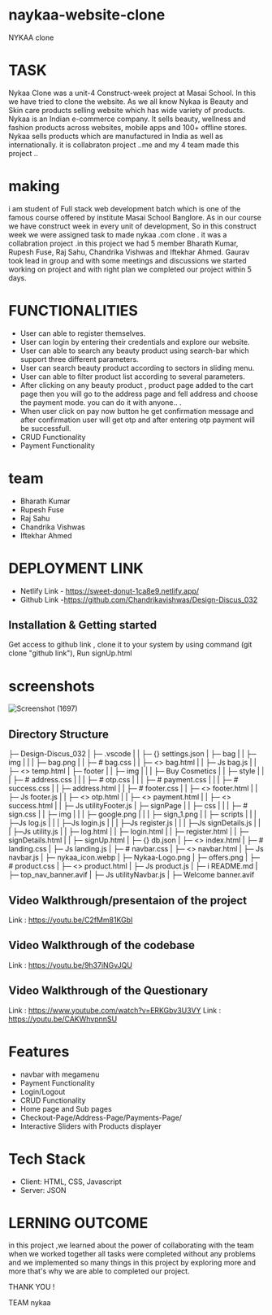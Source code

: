 # naykaa-website-clone

NYKAA clone

# TASK

Nykaa Clone was a unit-4 Construct-week project at Masai School. In this we have tried to clone the website.
As we all know Nykaa is Beauty and Skin care products selling website which has wide variety of products.
Nykaa is an Indian e-commerce company.
It sells beauty, wellness and fashion products across websites, mobile apps and 100+ offline stores.
Nykaa sells products which are manufactured in India as well as internationally.
it is collabraton project ..me and my 4 team made this project ..

# making

i am student of Full stack web development batch which is one of the famous course offered by institute Masai School Banglore. As in our course we have construct week in every unit of development, So in this construct week we were assigned task to made nykaa .com clone . it was a collabration project .in this project we had 5 member Bharath Kumar, Rupesh Fuse, Raj Sahu, Chandrika Vishwas and Iftekhar Ahmed. Gaurav took lead in group and with some meetings and discussions we started working on project and with right plan we completed our project within 5 days.

# FUNCTIONALITIES

- User can able to register themselves.
- User can login by entering their credentials and explore our website.
- User can able to search any beauty product using search-bar which support three different parameters.
- User can search beauty product according to sectors in sliding menu.
- User can able to filter product list according to several parameters.
- After clicking on any beauty product , product page added to the cart page then you will go to the address page and fell address and choose the payment mode. you can do it with anyone.. .
- When user click on pay now button he get confirmation message and after confirmation user will get otp and after entering otp payment will be    successfull.
- CRUD Functionality
- Payment Functionality

# team

- Bharath Kumar
- Rupesh Fuse
- Raj Sahu
- Chandrika Vishwas
- Iftekhar Ahmed

# DEPLOYMENT LINK

- Netlify Link - https://sweet-donut-1ca8e9.netlify.app/
- Github Link -https://github.com/Chandrikavishwas/Design-Discus_032

## Installation & Getting started

Get access to github link , clone it to your system by using command (git clone "github link"), Run signUp.html

# screenshots

![Screenshot (1697)](https://user-images.githubusercontent.com/108890988/189495829-86722986-464d-4837-b49e-cb737600c7d3.png)

## Directory Structure
├─ Design-Discus_032
|  ├─ .vscode
|  |  ├─ {} settings.json
|  ├─ bag
|  |  ├─ img
|  |  |  ├─ bag.png
|  |  ├─ # bag.css
|  |  ├─ <> bag.html
|  |  ├─ Js bag.js
|  |  ├─ <> temp.html
|  ├─ footer
|  |  ├─ img
|  |  |  ├─ Buy Cosmetics
|  |  ├─ style
|  |  |  ├─ # address.css
|  |  |  ├─ # otp.css
|  |  |  ├─ # payment.css
|  |  |  ├─ # success.css
|  |  ├─ address.html
|  |  ├─ # footer.css
|  |  ├─ <> footer.html
|  |  ├─ Js footer.js
|  |  ├─ <> otp.html
|  |  ├─ <> payment.html
|  |  ├─ <> success.html
|  |  ├─ Js utilityFooter.js
|  ├─ signPage
|  |  ├─ css
|  |  |   ├─ # sign.css
|  |  ├─ img
|  |  |  ├─ google.png
|  |  |  ├─ sign_1.png
|  |  ├─ scripts
|  |  |  ├─Js log.js
|  |  |  ├─Js login.js
|  |  |  ├─Js register.js
|  |  |  ├─Js signDetails.js
|  |  |  ├─Js utility.js
|  |  ├─ log.html
|  |  ├─ login.html
|  |  ├─ register.html
|  |  ├─ signDetails.html
|  |  ├─ signUp.html
|  ├─ {} db.json
|  ├─ <> index.html
|  ├─ # landing.css
|  ├─ Js landing.js
|  ├─ # navbar.css
|  ├─ <> navbar.html
|  ├─ Js navbar.js
|  ├─ nykaa_icon.webp
|  ├─ Nykaa-Logo.png
|  ├─ offers.png
|  ├─ # product.css
|  ├─ <> product.html
|  ├─ Js product.js
|  ├─ i README.md
|  ├─ top_nav_banner.avif
|  ├─ Js utilityNavbar.js
|  ├─ Welcome banner.avif


## Video Walkthrough/presentaion of the project

Link : https://youtu.be/C2fMm81KGbI

## Video Walkthrough of the codebase

Link : https://youtu.be/9h37iNGvJQU

## Video Walkthrough of the Questionary
Link : https://www.youtube.com/watch?v=ERKGbv3U3VY
Link : https://youtu.be/CAKWhvpnnSU

# Features

- navbar with megamenu
- Payment Functionality
- Login/Logout
- CRUD Functionality
- Home page and Sub pages
- Checkout-Page/Address-Page/Payments-Page/
- Interactive Sliders with Products displayer

# Tech Stack

- Client: HTML, CSS, Javascript
- Server: JSON

# LERNING OUTCOME

in this project ,we learned about the power of collaborating with the team when we worked together all tasks were completed without any problems and we implemented so many things in this project by exploring more and more that's why we are able to completed our project.

THANK YOU !

TEAM nykaa
